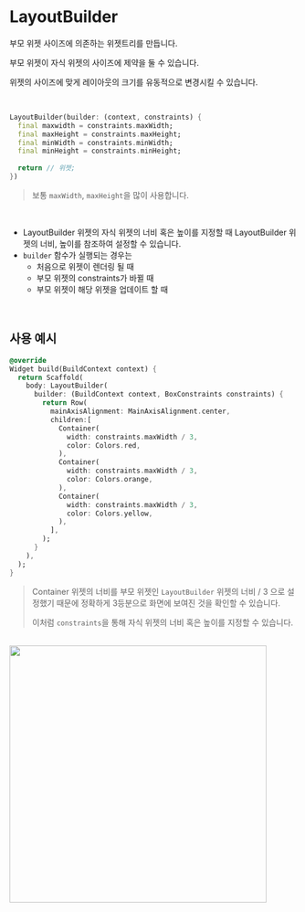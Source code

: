 # LayoutBuilder

부모 위젯 사이즈에 의존하는 위젯트리를 만듭니다.

부모 위젯이 자식 위젯의 사이즈에 제약을 둘 수 있습니다.

위젯의 사이즈에 맞게 레이아웃의 크기를 유동적으로 변경시킬 수 있습니다.

<br />

``` dart
LayoutBuilder(builder: (context, constraints) {
  final maxwidth = constraints.maxWidth;
  final maxHeight = constraints.maxHeight;
  final minWidth = constraints.minWidth;
  final minHeight = constraints.minHeight;
  
  return // 위젯;
})
```

> 보통 `maxWidth`, `maxHeight`을 많이 사용합니다.

<br />

- LayoutBuilder 위젯의 자식 위젯의 너비 혹은 높이를 지정할 때 LayoutBuilder 위젯의 너비, 높이를 참조하여 설정할 수 있습니다.
- `builder` 함수가 실행되는 경우는
  - 처음으로 위젯이 렌더링 될 때
  - 부모 위젯의 constraints가 바뀔 때
  - 부모 위젯이 해당 위젯을 업데이트 할 때

<br />

## 사용 예시

``` dart
@override
Widget build(BuildContext context) {
  return Scaffold(
    body: LayoutBuilder(
      builder: (BuildContext context, BoxConstraints constraints) {
        return Row(
          mainAxisAlignment: MainAxisAlignment.center,
          children:[
            Container(
              width: constraints.maxWidth / 3,
              color: Colors.red,
            ),
            Container(
              width: constraints.maxWidth / 3,
              color: Colors.orange,
            ),
            Container(
              width: constraints.maxWidth / 3,
              color: Colors.yellow,
            ),
          ],
        );
      }
    ),
  );
}
```

> Container 위젯의 너비를 부모 위젯인 `LayoutBuilder` 위젯의 너비 / 3 으로 설정했기 때문에 정확하게 3등분으로 화면에 보여진 것을 확인할 수 있습니다.
>
> 이처럼 `constraints`을 통해 자식 위젯의 너비 혹은 높이를 지정할 수 있습니다.

<br />

<img src="https://user-images.githubusercontent.com/68320595/216262836-b29e1710-35f9-452e-9bda-658fc3abae6d.png" height="450" />